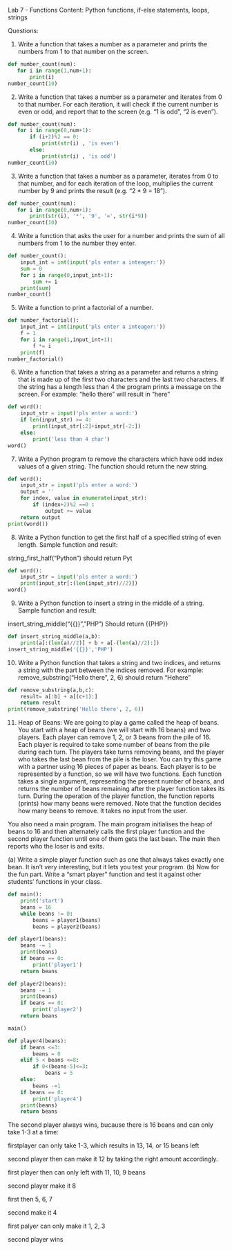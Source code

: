 Lab 7 - Functions
Content: Python functions, if-else statements, loops, strings
 
Questions:

1. Write a function that takes a number as a parameter and prints the
numbers from 1 to that number on the screen.
```py
def number_count(num):
   for i in range(1,num+1):
       print(i)
number_count(10)
```

2. Write a function that takes a number as a parameter and iterates from 0
to that number. For each iteration, it will check if the current number is even or odd,
and report that to the screen (e.g. “1 is odd”, “2 is even”).
```py
def number_count(num):
   for i in range(0,num+1):
       if (i+2)%2 == 0:
           print(str(i) , 'is even')
       else:
           print(str(i) , 'is odd')
number_count(10)
```

3. Write a function that takes a number as a parameter, iterates from 0 to
that number, and for each iteration of the loop, multiplies the current number by 9
and prints the result (e.g. “2 * 9 = 18”).
```py
def number_count(num):
   for i in range(0,num+1):
       print(str(i), '*', '9', '=', str(i*9))
number_count(10)
```

4. Write a function that asks the user for a number and prints the sum of all
numbers from 1 to the number they enter.
```py
def number_count():
    input_int = int(input('pls enter a inteager:'))
    sum = 0
    for i in range(0,input_int+1):
        sum += i
    print(sum)
number_count()

```

5. Write a function to print a factorial of a number.
```py
def number_factorial():
    input_int = int(input('pls enter a inteager:'))
    f = 1
    for i in range(1,input_int+1):
        f *= i
    print(f)
number_factorial()

```

6. Write a function that takes a string as a parameter and returns a string that is made up of the first two characters and the last two characters. If the string has a length less than 4 the program prints a message on the screen. For example: “hello there” will result in “here”
```py
def word():
    input_str = input('pls enter a word:')
    if len(input_str) >= 4:
        print(input_str[:2]+input_str[-2:])
    else:
        print('less than 4 char')
word()
```

7. Write a Python program to remove the characters which have odd index
values of a given string. The function should return the new string.
```py
def word():
    input_str = input('pls enter a word:')
    output = ''
    for index, value in enumerate(input_str):
        if (index+2)%2 ==0 :
            output += value
    return output
print(word())
```

8. Write a Python function to get the first half of a specified string of even length.
Sample function and result: 

string_first_half(“Python”) 
should return Pyt
```py
def word():
    input_str = input('pls enter a word:')
    print(input_str[:(len(input_str)//2)])
word()
```

9. Write a Python function to insert a string in the middle of a string.
Sample function and result: 

insert_string_middle(“{{}}”,”PHP”)
Should return {{PHP}}

```py
def insert_string_middle(a,b):
    print(a[:(len(a)//2)] + b + a[-(len(a)//2):])
insert_string_middle('{{}}','PHP')
```

10. Write a Python function that takes a string and two indices, and returns
a string with the part between the indices removed.
For example: remove_substring(“Hello there”, 2, 6) should return “Hehere”

```py
def remove_substring(a,b,c):
    result= a[:b] + a[(c+1):]
    return result
print(remove_substring('Hello there', 2, 6))
```

11. Heap of Beans:
We are going to play a game called the heap of beans. You start with a heap of beans (we will start with 16 beans) and two players. Each player can remove 1, 2, or 3 beans from the pile of 16. Each player is required to take some number of beans from the pile during each turn. The players take turns removing beans, and the player who takes the last bean from the pile is the loser. You can try this game with a partner using 16 pieces of paper as beans.
Each player is to be represented by a function, so we will have two functions. Each function takes a single argument, representing the present number of beans, and returns the number of beans remaining after the player function takes its turn. During the operation of the player function, the function reports (prints) how many beans were removed. Note that the function decides how many beans to remove. It takes no input from the user.

You also need a main program. The main program initialises the heap of beans to
16 and then alternately calls the first player function and the second player function
until one of them gets the last bean. The main then reports who the loser is and exits.

(a) Write a simple player function such as one that always takes exactly one bean. It
isn’t very interesting, but it lets you test your program.
(b) Now for the fun part. Write a “smart player” function and test it against other
students’ functions in your class.


```py
def main():
    print('start')
    beans = 16
    while beans != 0:
        beans = player1(beans)
        beans = player2(beans)

def player1(beans):
    beans -= 1
    print(beans)
    if beans == 0:
        print('player1')
    return beans

def player2(beans):
    beans -= 1
    print(beans)
    if beans == 0:
        print('player2')
    return beans

main()
```

```py
def player4(beans):
    if beans <=3:
        beans = 0
    elif 5 < beans <=8:
        if 0<(beans-5)<=3:
            beans = 5
    else:
        beans -=1
    if beans == 0:
        print('player4')
    print(beans)
    return beans
```

The second player always wins, bucause there is 16 beans and can only take 1-3 at a time:

firstplayer can only take 1-3, which results in 13, 14, or 15 beans left

second player then can make it 12 by taking the right amount accordingly.

first player then can only left with 11, 10, 9 beans

second player make it 8

first then 5, 6, 7

second make it 4

first palyer can only make it 1, 2, 3

second player wins



